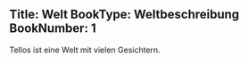 Title: Welt
BookType: Weltbeschreibung
BookNumber: 1
---

Tellos ist eine Welt mit vielen Gesichtern.